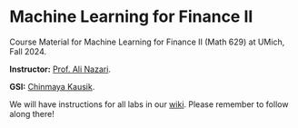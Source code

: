# Machine Learning for Finance II
Course Material for Machine Learning for Finance II (Math 629) at UMich, Fall 2024. 

**Instructor:** [Prof. Ali Nazari](https://lsa.umich.edu/math/people/faculty---lecturers/anazari.html).

**GSI:** [Chinmaya Kausik](https://chinmaya-kausik.github.io/).

We will have instructions for all labs in our [wiki](https://github.com/Chinmaya-Kausik/machine_learning_for_finance_ii/wiki). Please remember to follow along there!
